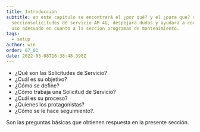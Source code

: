 ```yaml
---
title: Introducción
subtitle: en este capitulo se encontrará el ¿por qué? y el ¿para que? de la
  seccionsolicitudes de servicio AM 4G, despejara dudas y ayudara a conocer su
  uso adecuado en cuanto a la seccion programas de mantenimiento.
tags:
  - setup
author: win
order: 07_01
date: 2022-08-08T16:38:48.398Z
---
```


- ¿Qué son las Solicitudes de Servicio?
- ¿Cuál es su objetivo?
- ¿Cómo se define?
- ¿Cómo trabaja una Solicitud de Servicio?
- ¿Cuál es su proceso?
- ¿Quienes los protagonistas?
- ¿Cómo se le hace seguimiento?.

Son las preguntas básicas que obtienen respuesta en la presente sección.
